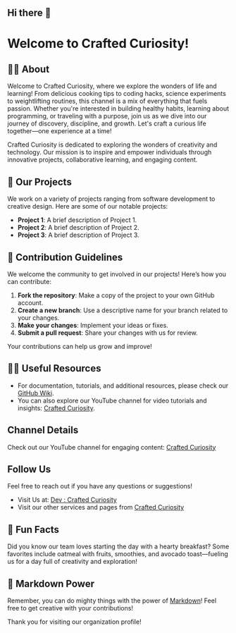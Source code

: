 ## Hi there 👋
# Welcome to Crafted Curiosity!

<!--

**Here are some ideas to get you started:**

🙋‍♀️ A short introduction - what is your organization all about?
🌈 Contribution guidelines - how can the community get involved?
-->

## 🙋‍♀️ About
Welcome to Crafted Curiosity, where we explore the wonders of life and learning! From delicious cooking tips to coding hacks, science experiments to weightlifting routines, this channel is a mix of everything that fuels passion. Whether you're interested in building healthy habits, learning about programming, or traveling with a purpose, join us as we dive into our journey of discovery, discipline, and growth. Let's craft a curious life together—one experience at a time!

Crafted Curiosity is dedicated to exploring the wonders of creativity and technology. Our mission is to inspire and empower individuals through innovative projects, collaborative learning, and engaging content.

## 📜 Our Projects
We work on a variety of projects ranging from software development to creative design. Here are some of our notable projects:

- **Project 1**: A brief description of Project 1.
- **Project 2**: A brief description of Project 2.
- **Project 3**: A brief description of Project 3.

## 🌈 Contribution Guidelines
We welcome the community to get involved in our projects! Here’s how you can contribute:
1. **Fork the repository**: Make a copy of the project to your own GitHub account.
2. **Create a new branch**: Use a descriptive name for your branch related to your changes.
3. **Make your changes**: Implement your ideas or fixes.
4. **Submit a pull request**: Share your changes with us for review.

Your contributions can help us grow and improve!

## 👩‍💻 Useful Resources
- For documentation, tutorials, and additional resources, please check our [GitHub Wiki](https://github.com/Crafted-Curiosity/.github/wiki).
- You can also explore our YouTube channel for video tutorials and insights: [Crafted Curiosity](https://www.youtube.com/@CraftedCuriosity-b3q).

## Channel Details
Check out our YouTube channel for engaging content: [Crafted Curiosity](https://www.youtube.com/@CraftedCuriosity-b3q)

## Follow Us
<!--Stay updated with our latest projects and news by following us on [Twitter](https://twitter.com/yourhandle) or [LinkedIn](https://linkedin.com/company/yourcompany).

## Contact Us
For inquiries, please email us at [contact@craftedcuriosity.com](mailto:contact@craftedcuriosity.com).
-->

Feel free to reach out if you have any questions or suggestions!
- Visit Us at: [Dev : Crafted Curiosity](https://dev.craftedcuriosity.org)
- Visit our other services and pages from [Crafted Curiosity](https://www.craftedcuriosity.org)

## 🍿 Fun Facts
Did you know our team loves starting the day with a hearty breakfast? Some favorites include oatmeal with fruits, smoothies, and avocado toast—fueling us for a day full of creativity and exploration!

## 🧙 Markdown Power
Remember, you can do mighty things with the power of [Markdown](https://docs.github.com/github/writing-on-github/getting-started-with-writing-and-formatting-on-github/basic-writing-and-formatting-syntax)! Feel free to get creative with your contributions!

Thank you for visiting our organization profile!

